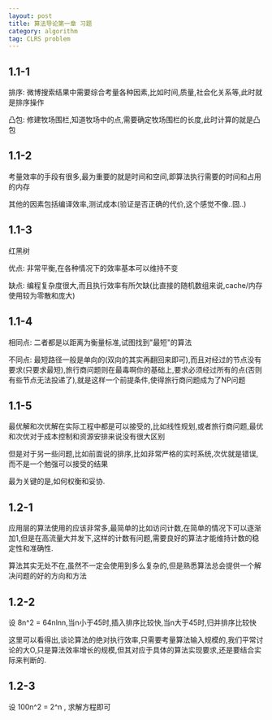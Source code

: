 ```yaml
---
layout: post
title: 算法导论第一章 习题
category: algorithm
tag: CLRS problem
---
```


## 1.1-1

排序: 微博搜索结果中需要综合考量各种因素,比如时间,质量,社会化关系等,此时就是排序操作

凸包: 修建牧场围栏,知道牧场中的点,需要确定牧场围栏的长度,此时计算的就是凸包

## 1.1-2

考量效率的手段有很多,最为重要的就是时间和空间,即算法执行需要的时间和占用的内存

其他的因素包括编译效率,测试成本(验证是否正确的代价,这个感觉不像..囧..)

## 1.1-3

红黑树

优点: 非常平衡,在各种情况下的效率基本可以维持不变

缺点: 编程复杂度很大,而且执行效率有所欠缺(比直接的随机数组来说,cache/内存使用较为零散和庞大)

## 1.1-4

相同点: 二者都是以距离为衡量标准,试图找到"最短"的算法

不同点: 最短路径一般是单向的(双向的其实再翻回来即可),而且对经过的节点没有要求(只要求最短),旅行商问题则在最毒啊你的基础上,要求必须经过所有的点(否则有些节点无法投递了),就是这样一个前提条件,使得旅行商问题成为了NP问题

## 1.1-5

最优解和次优解在实际工程中都是可以接受的,比如线性规划,或者旅行商问题,最优和次优对于成本控制和资源安排来说没有很大区别

但是对于另一些问题,比如前面说的排序,比如非常严格的实时系统,次优就是错误,而不是一个勉强可以接受的结果

最为关键的是,如何权衡和妥协.

## 1.2-1

应用层的算法使用的应该非常多,最简单的比如访问计数,在简单的情况下可以逐渐加1,但是在高流量大并发下,这样的计数有问题,需要良好的算法才能维持计数的稳定性和准确性.

算法其实无处不在,虽然不一定会使用到多么复杂的,但是熟悉算法总会提供一个解决问题的好的方向和方法

## 1.2-2

设 8n^2 = 64nlnn,当n小于45时,插入排序比较快,当n大于45时,归并排序比较快

这里可以看得出,谈论算法的绝对执行效率,只需要考量算法输入规模的,我们平常讨论的大O,只是算法效率增长的规模,但其对应于具体的算法实现要求,还是要结合实际来判断的.

## 1.2-3

设 100n^2 = 2^n , 求解方程即可




















